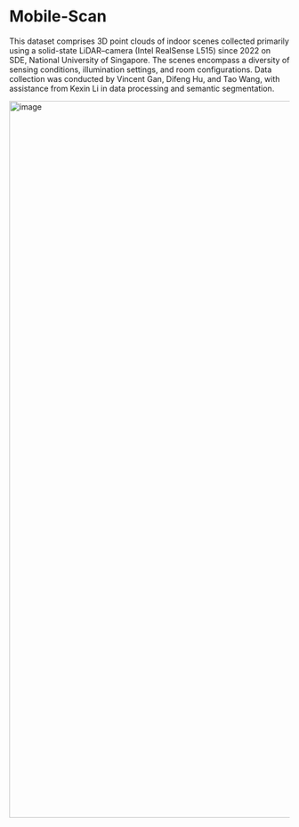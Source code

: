 # Mobile-Scan

This dataset comprises 3D point clouds of indoor scenes collected primarily using a solid-state LiDAR–camera (Intel RealSense L515) since 2022 on SDE, National University of Singapore. The scenes encompass a diversity of sensing conditions, illumination settings, and room configurations. Data collection was conducted by Vincent Gan, Difeng Hu, and Tao Wang, with assistance from Kexin Li in data processing and semantic segmentation.

<img width="880" height="1287" alt="image" src="https://github.com/user-attachments/assets/7350edb9-93a5-4e5c-9293-23d9d79d8943" />
